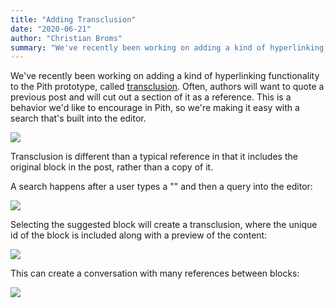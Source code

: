 ```yaml
---
title: "Adding Transclusion"
date: "2020-06-21"
author: "Christian Broms"
summary: "We've recently been working on adding a kind of hyperlinking functionality to the Pith prototype, called transclusion. Often, authors will want to quote a previous post and will cut out a section of it as a reference"
---
```


We've recently been working on adding a kind of hyperlinking functionality to the Pith prototype, called [transclusion](https://en.wikipedia.org/wiki/Transclusion). Often, authors will want to quote a previous post and will cut out a section of it as a reference. This is a behavior we'd like to encourage in Pith, so we're making it easy with a search that's built into the editor.

![](/images/transclusion.gif)

Transclusion is different than a typical reference in that it includes the original block in the post, rather than a copy of it.

A search happens after a user types a "\" and then a query into the editor:

![](/images/transclusion1.png)

Selecting the suggested block will create a transclusion, where the unique id of the block is included along with a preview of the content:

![](/images/transclusion2.png)

This can create a conversation with many references between blocks:

![](/images/transclusionAll.png)
